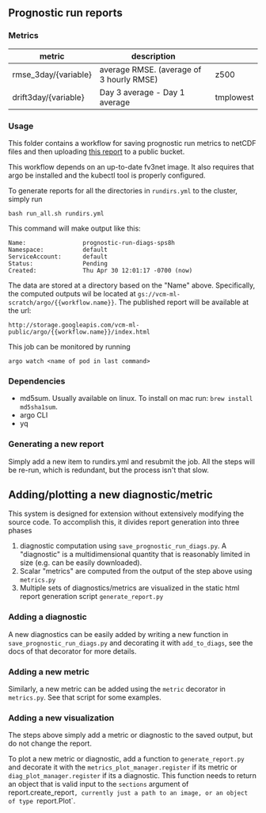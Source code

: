 ## Prognostic run reports

### Metrics

| metric |  description| |
|-|-|-|
|rmse_3day/{variable} | average RMSE. (average of 3 hourly RMSE)| z500 |
|drift3day/{variable} |  Day 3 average - Day 1 average | tmplowest |

### Usage

This folder contains a workflow for saving prognostic run metrics to netCDF
files and then uploading [this report][1] to a public bucket. 

This workflow depends on an up-to-date fv3net image. It also requires that argo be installed and the kubectl tool is properly configured.

To generate reports for all the directories in `rundirs.yml` to the cluster,
simply run

    bash run_all.sh rundirs.yml

This command will make output like this:

    Name:                prognostic-run-diags-sps8h
    Namespace:           default
    ServiceAccount:      default
    Status:              Pending
    Created:             Thu Apr 30 12:01:17 -0700 (now)

The data are stored at a directory based on the "Name" above. Specifically, the computed outputs wil be located at `gs://vcm-ml-scratch/argo/{{workflow.name}}`. The published report will be available at the url:

    http://storage.googleapis.com/vcm-ml-public/argo/{{workflow.name}}/index.html

This job can be monitored by running

    argo watch <name of pod in last command>

### Dependencies

- md5sum. Usually available on linux. To install on mac run: `brew install md5sha1sum`.
- argo CLI
- yq

### Generating a new report

Simply add a new item to rundirs.yml and resubmit the job. All the steps will be
re-run, which is redundant, but the process isn't that slow.


[1]: http://storage.googleapis.com/vcm-ml-public/experiments-2020-03/prognostic_run_diags/combined.html

## Adding/plotting a new diagnostic/metric

This system is designed for extension without extensively modifying the
source code. To accomplish this, it divides report generation into three
phases

1. diagnostic computation using `save_prognostic_run_diags.py`. A "diagnostic" is a multidimensional quantity 
   that is reasonably limited in size (e.g. can be easily downloaded).
1. Scalar "metrics" are computed from the output of the step above using `metrics.py`
1. Multiple sets of diagnostics/metrics are visualized in the static html report 
   generation script `generate_report.py`

### Adding a diagnostic

A new diagnostics can be easily added by writing a new function in
`save_prognostic_run_diags.py` and decorating it with `add_to_diags`, see the
docs of that decorator for more details.

### Adding a new metric

Similarly, a new metric can be added using the `metric` decorator in `metrics.py`. See that script for some examples.

### Adding a new visualization

The steps above simply add a metric or diagnostic to the saved output, but do
not change the report.

To plot a new metric or diagnostic, add a function to `generate_report.py`
and decorate it with the `metrics_plot_manager.register` if its metric or
`diag_plot_manager.register` if its a diagnostic. This function needs to
return an object that is valid input to the `sections` argument of
report.create_report`, currently just a path to an image, or an object of
type `report.Plot`.
